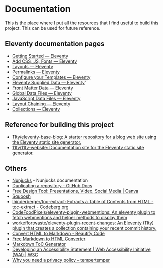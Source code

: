 # Documentation

This is the place where I put all the resources that I find useful to build this project. This can be used for future reference.

## Eleventy documentation pages

- [Getting Started — Eleventy](https://www.11ty.dev/docs/getting-started/)
- [Add CSS, JS, Fonts — Eleventy](https://www.11ty.dev/docs/assets/)
- [Layouts — Eleventy](https://www.11ty.dev/docs/layouts)
- [Permalinks — Eleventy](https://www.11ty.dev/docs/permalinks/)
- [Configure your Templates — Eleventy](https://www.11ty.dev/docs/data-configuration/)
- [Eleventy Supplied Data — Eleventy](https://www.11ty.dev/docs/data-eleventy-supplied/)'
- [Front Matter Data — Eleventy](https://www.11ty.dev/docs/data-frontmatter/)
- [Global Data Files — Eleventy](https://www.11ty.dev/docs/data-global/)
- [JavaScript Data Files — Eleventy](https://www.11ty.dev/docs/data-js/)
- [Layout Chaining — Eleventy](https://www.11ty.dev/docs/layout-chaining/)
- [Collections — Eleventy](https://www.11ty.dev/docs/collections/)

## Reference for building this project

- [11ty/eleventy-base-blog: A starter repository for a blog web site using the Eleventy static site generator.](https://github.com/11ty/eleventy-base-blog)
- [11ty/11ty-website: Documentation site for the Eleventy static site generator.](https://github.com/11ty/11ty-website)

## Others

- [Nunjucks](https://mozilla.github.io/nunjucks/templating.html) - Nunjucks documentation
- [Duplicating a repository - GitHub Docs](https://docs.github.com/en/repositories/creating-and-managing-repositories/duplicating-a-repository)
- [Free Design Tool: Presentations, Video, Social Media | Canva](https://www.canva.com/)
- [Squoosh](https://squoosh.app/)
- [lhinderberger/toc-extract: Extracts a Table of Contents from HTML - toc-extract - Codeberg.org](https://codeberg.org/lhinderberger/toc-extract)
- [CodeFoodPixels/eleventy-plugin-webmentions: An eleventy plugin to fetch webmentions and helper methods to display them](https://github.com/CodeFoodPixels/eleventy-plugin-webmentions)
- [workeffortwaste/eleventy-plugin-recent-changes: An Eleventy (11ty) plugin that creates a collection containing your recent commit history.](https://github.com/workeffortwaste/eleventy-plugin-recent-changes)
- [Convert HTML to Markdown - Beautify Code](https://beautifycode.net/html-to-markdown)
- [Free Markdown to HTML Converter](https://markdowntohtml.com/)
- [Markdown ToC Generator](https://luciopaiva.com/markdown-toc/)
- [Developing an Accessibility Statement | Web Accessibility Initiative (WAI) | W3C](https://www.w3.org/WAI/planning/statements/)
- [Why you need a privacy policy – tempertemper](https://www.tempertemper.net/resources/why-you-need-a-privacy-policy)
